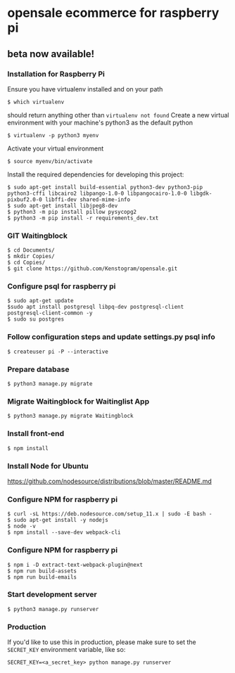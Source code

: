 # opensale ecommerce for raspberry pi
## beta now available!

### Installation for Raspberry Pi
Ensure you have virtualenv installed and on your path
```
$ which virtualenv
```
should return anything other than `virtualenv not found`
Create a new virtual environment with your machine's python3 as the default python
```
$ virtualenv -p python3 myenv
```
Activate your virtual environment
```
$ source myenv/bin/activate
```
Install the required dependencies for developing this project:
```
$ sudo apt-get install build-essential python3-dev python3-pip python3-cffi libcairo2 libpango-1.0-0 libpangocairo-1.0-0 libgdk-pixbuf2.0-0 libffi-dev shared-mime-info
$ sudo apt-get install libjpeg8-dev
$ python3 -m pip install pillow pysycopg2
$ python3 -m pip install -r requirements_dev.txt
```
### GIT Waitingblock
```
$ cd Documents/
$ mkdir Copies/
$ cd Copies/
$ git clone https://github.com/Kenstogram/opensale.git
```
### Configure psql for raspberry pi
```
$ sudo apt-get update
$sudo apt install postgresql libpq-dev postgresql-client 
postgresql-client-common -y
$ sudo su postgres
```
### Follow configuration steps and update settings.py psql info
```
$ createuser pi -P --interactive
```
### Prepare database
```
$ python3 manage.py migrate
```
### Migrate Waitingblock for Waitinglist App
```
$ python3 manage.py migrate Waitingblock
```
### Install front-end
```
$ npm install
```
### Install Node for Ubuntu
https://github.com/nodesource/distributions/blob/master/README.md
### Configure NPM for raspberry pi
```
$ curl -sL https://deb.nodesource.com/setup_11.x | sudo -E bash -
$ sudo apt-get install -y nodejs
$ node -v
$ npm install --save-dev webpack-cli
```
### Configure NPM for raspberry pi
```
$ npm i -D extract-text-webpack-plugin@next
$ npm run build-assets
$ npm run build-emails
```
### Start development server
```
$ python3 manage.py runserver
```
### Production
If you'd like to use this in production, please make sure to set the `SECRET_KEY` environment variable, like so:
```
SECRET_KEY=<a_secret_key> python manage.py runserver
```
